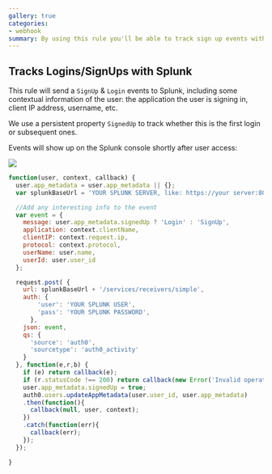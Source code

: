 ```yaml
---
gallery: true
categories:
- webhook
summary: By using this rule you'll be able to track sign up events with Splunk.
---
```

## Tracks Logins/SignUps with Splunk

This rule will send a `SignUp` & `Login` events to Splunk, including some contextual information of the user: the application the user is signing in, client IP address, username, etc.

We use a persistent property `SignedUp` to track whether this is the first login or subsequent ones.

Events will show up on the Splunk console shortly after user access:

![](http://puu.sh/7R1EW.png)

```js
function(user, context, callback) {
  user.app_metadata = user.app_metadata || {};
  var splunkBaseUrl = 'YOUR SPLUNK SERVER, like: https://your server:8089';

  //Add any interesting info to the event
  var event = {
    message: user.app_metadata.signedUp ? 'Login' : 'SignUp',
    application: context.clientName,
    clientIP: context.request.ip,
    protocol: context.protocol,
    userName: user.name,
    userId: user.user_id
  };

  request.post( {
    url: splunkBaseUrl + '/services/receivers/simple',
    auth: {
        'user': 'YOUR SPLUNK USER',
        'pass': 'YOUR SPLUNK PASSWORD',
      },
    json: event,
    qs: {
      'source': 'auth0',
      'sourcetype': 'auth0_activity'
    }
  }, function(e,r,b) {
    if (e) return callback(e);
    if (r.statusCode !== 200) return callback(new Error('Invalid operation'));
    user.app_metadata.signedUp = true;
    auth0.users.updateAppMetadata(user.user_id, user.app_metadata)
    .then(function(){
      callback(null, user, context);
    })
    .catch(function(err){
      callback(err);
    });
  });

}
```
